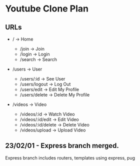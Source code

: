 # Youtube Clone Plan

## URLs

- / -> Home

  - /join -> Join
  - /login -> Login
  - /search -> Search

- /users -> User

  - /users/:id -> See User
  - /users/logout -> Log Out
  - /users/edit -> Edit My Profile
  - /users/delete -> Delete My Profile

- /videos -> Video
  - /videos/:id -> Watch Video
  - /videos/:id/edit -> Edit Video
  - /videos/:id/delete -> Delete Video
  - /videos/upload -> Upload Video

## 23/02/01 - Express branch merged.

Express branch includes routers, templates using express, pug
